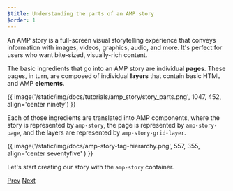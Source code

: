 ```yaml
---
$title: Understanding the parts of an AMP story
$order: 1
---
```


An AMP story is a full-screen visual storytelling experience that conveys information with images, videos, graphics, audio, and more. It's perfect for users who want bite-sized, visually-rich content.  

The basic ingredients that go into an AMP story are individual **pages**. These pages, in turn, are composed of individual **layers** that contain basic HTML and AMP **elements**.

{{ image('/static/img/docs/tutorials/amp_story/story_parts.png', 1047, 452, align='center ninety') }}

Each of those ingredients are translated into AMP components, where the story is represented by `amp-story`, the page is represented by `amp-story-page`, and the layers are represented by `amp-story-grid-layer`.

{{ image('/static/img/docs/amp-story-tag-hierarchy.png', 557, 355, align='center seventyfive' ) }}

Let's start creating our story with the `amp-story` container.

<div class="prev-next-buttons">
  <a class="button prev-button" href="/docs/design/visual_story/setting_up.html"><span class="arrow-prev">Prev</span></a>
  <a class="button next-button" href="/docs/design/visual_story/start_story.html"><span class="arrow-next">Next</span></a>
</div>
